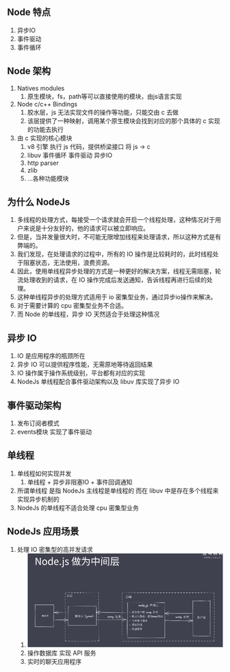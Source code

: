 ## Node 特点
1. 异步IO
2. 事件驱动
3. 事件循环
   
## Node 架构
1. Natives modules
   1. 原生模块，fs，path等可以直接使用的模块，由js语言实现
2. Node c/c++ Bindings
   1. 胶水层，js 无法实现文件的操作等功能，只能交由 c 去做
   2. 该层提供了一种映射，调用某个原生模块会找到对应的那个具体的 c 实现的功能去执行
3. 由 c 实现的核心模块
   1. v8 引擎 执行 js 代码，提供桥梁接口 将 js -> c
   2. libuv 事件循环 事件驱动 异步IO
   3. http parser 
   4. zlib
   5. ...各种功能模块

## 为什么 NodeJs
1. 多线程的处理方式，每接受一个请求就会开启一个线程处理，这种情况对于用户来说是十分友好的，他的请求可以被立即响应。
2. 但是，当并发量很大时，不可能无限增加线程来处理请求，所以这种方式是有弊端的。
3. 我们发现，在处理请求的过程中，所有的 IO 操作是比较耗时的，此时线程处于阻塞状态，无法使用，浪费资源。
4. 因此，使用单线程异步处理的方式是一种更好的解决方案，线程无需阻塞，轮流处理收到的请求，在 IO 操作完成后发送通知，告诉线程再进行后续的处理。
5. 这种单线程异步的处理方式适用于 io 密集型业务，通过异步io操作来解决。
6. 对于需要计算的 cpu 密集型业务不合适。
7. 而 Node 的单线程，异步 IO 天然适合于处理这种情况

## 异步 IO
1. IO 是应用程序的瓶颈所在
2. 异步 IO 可以提供程序性能，无需原地等待返回结果
3. IO 操作属于操作系统级别，平台都有对应的实现
4. NodeJs 单线程配合事件驱动架构以及 libuv 库实现了异步 IO

## 事件驱动架构
1. 发布订阅者模式
2. events模块 实现了事件驱动

## 单线程
1. 单线程如何实现并发
   1. 单线程 + 异步非阻塞IO + 事件回调通知
2. 所谓单线程 是指 NodeJs 主线程是单线程的 而在 libuv 中是存在多个线程来实现异步机制的
3. NodeJs 的单线程不适合处理 cpu 密集型业务

## NodeJs 应用场景
1. 处理 IO 密集型的高并发请求
   1. ![](images/2021-07-24-11-01-18.png)
   2. 操作数据库 实现 API 服务
   3. 实时的聊天应用程序

